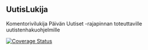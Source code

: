 ﻿## UutisLukija
Komentorivilukija Päivän Uutiset -rajapinnan toteuttaville uutistenhakuohjelmille

[![Coverage Status](https://coveralls.io/repos/Lutikka/UutisLukija/badge.svg?branch=master&service=github)](https://coveralls.io/github/Lutikka/UutisLukija?branch=master)